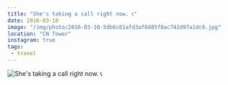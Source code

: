 ```yaml
---
title: "She's taking a call right now. 📞"
date: 2016-03-10
image: "/img/photo/2016-03-10-5db6c01afd3af8d85f8ac742d97a1dc0.jpg"
location: "CN Tower"
instagram: true
tags:
 - travel
---
```


![She's taking a call right now. 📞](/img/photo/2016-03-10-5db6c01afd3af8d85f8ac742d97a1dc0.jpg)
